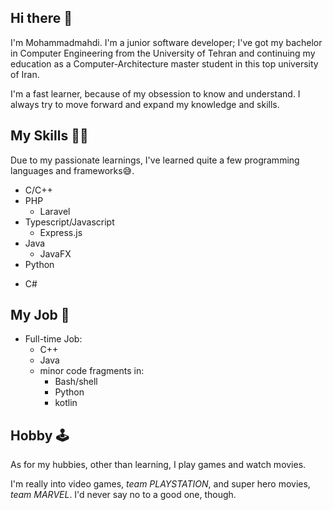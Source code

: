## Hi there 👋

I'm Mohammadmahdi. I'm a junior software developer; I've got my bachelor in Computer Engineering from the University of Tehran
and continuing my education as a Computer-Architecture master student in this top university of Iran.

I'm a fast learner, because of my obsession to know and understand.
I always try to move forward and expand my knowledge and skills.

## My Skills 🤹‍♂️

Due to my passionate learnings, I've learned quite a few programming languages and frameworks😅.

- C/C++
- PHP
  - Laravel
- Typescript/Javascript
  - Express.js
  <!-- React -->
  <!-- Electron -->
  <!-- Nest.js -->
  <!-- React.native -->
- Java
  - JavaFX
  <!-- Spring -->
- Python
  <!-- OpenCV -->
<!-- Kotlin -->
- C#
  <!-- .Net -->

## My Job 👔
- Full-time Job:
  - C++
  - Java
  - minor code fragments in:
    - Bash/shell
    - Python
    - kotlin

## Hobby 🕹️

As for my hubbies, other than learning, I play games and watch movies.

I'm really into video games, _team PLAYSTATION_, and super hero movies, _team MARVEL_.
I'd never say no to a good one, though.

